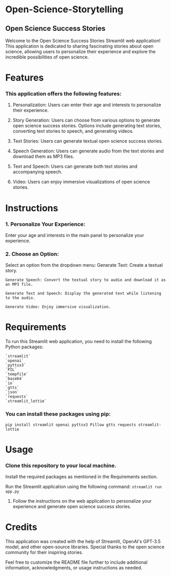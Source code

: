 # Open-Science-Storytelling

## Open Science Success Stories
Welcome to the Open Science Success Stories Streamlit web application! This application is dedicated to sharing fascinating stories about open science, 
allowing users to personalize their experience and explore the incredible possibilities of open science.

# Features
### This application offers the following features:

1. Personalization: Users can enter their age and interests to personalize their experience.

2. Story Generation: Users can choose from various options to generate open science success stories.
   Options include generating text stories, converting text stories to speech, and generating videos.

3. Text Stories: Users can generate textual open science success stories.

4. Speech Generation: Users can generate audio from the text stories and download them as MP3 files.

5. Text and Speech: Users can generate both text stories and accompanying speech.

6. Video: Users can enjoy immersive visualizations of open science stories.


# Instructions
### 1. Personalize Your Experience:

  Enter your age and interests in the main panel to personalize your experience.
     
### 2. Choose an Option:
  Select an option from the dropdown menu:
    Generate Text: Create a textual story.
    
    Generate Speech: Convert the textual story to audio and download it as an MP3 file.
    
    Generate Text and Speech: Display the generated text while listening to the audio.
    
    Generate Video: Enjoy immersive visualization.

# Requirements
  To run this Streamlit web application, you need to install the following Python packages:

    `streamlit`
    `openai`
    `pyttsx3`
    `PIL`
    `tempfile`
    `base64`
    `io`
    `gtts`
    `json`
    `requests`
    `streamlit_lottie`

  ### You can install these packages using pip:

  `pip install streamlit openai pyttsx3 Pillow gtts requests streamlit-lottie`

# Usage
### Clone this repository to your local machine.

  Install the required packages as mentioned in the Requirements section.
  
  Run the Streamlit application using the following command:
    `streamlit run app.py`

  1. Follow the instructions on the web application to personalize your experience and generate open science success stories.

# Credits
  This application was created with the help of Streamlit, OpenAI's GPT-3.5 model, and other open-source libraries. 
  Special thanks to the open science community for their inspiring stories.


Feel free to customize the README file further to include additional information, acknowledgments, or usage instructions as needed.
